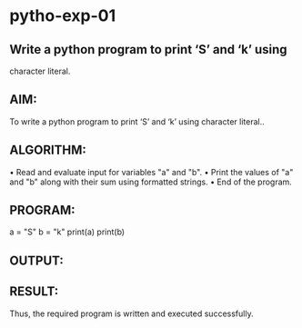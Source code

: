 # pytho-exp-01
## Write a python program to print ‘S’ and ‘k’ using
character literal.
## AIM:
To write a python program to print ‘S’ and ‘k’ using character literal..
## ALGORITHM:
•	Read and evaluate input for variables "a" and "b".
•	Print the values of "a" and "b" along with their sum using formatted strings.
•	End of the program.
## PROGRAM:
a = "S"
b = "k"
print(a)
print(b)
 
## OUTPUT:
     
 

## RESULT:
Thus, the required program is written and executed successfully.
